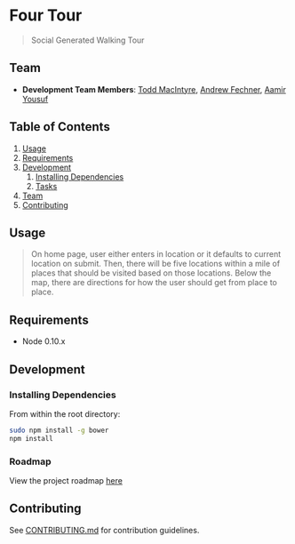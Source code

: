 # Four Tour
> Social Generated Walking Tour

## Team

  - __Development Team Members__: [Todd MacIntyre](https://twitter.com/toddmacintyre), [Andrew Fechner](https://twitter.com/AndrewFechner), [Aamir Yousuf](https://twitter.com/whyaamir)

## Table of Contents

1. [Usage](#Usage)
1. [Requirements](#requirements)
1. [Development](#development)
    1. [Installing Dependencies](#installing-dependencies)
    1. [Tasks](#tasks)
1. [Team](#team)
1. [Contributing](#contributing)

## Usage

> On home page, user either enters in location or it defaults to current location on submit.
> Then, there will be five locations within a mile of places that should be visited based on those locations.
> Below the map, there are directions for how the user should get from place to place.

## Requirements

- Node 0.10.x

## Development

### Installing Dependencies

From within the root directory:

```sh
sudo npm install -g bower
npm install
```

### Roadmap

View the project roadmap [here](https://github.com/routejs-66/routejs-66/issues)


## Contributing

See [CONTRIBUTING.md](CONTRIBUTING.md) for contribution guidelines.
